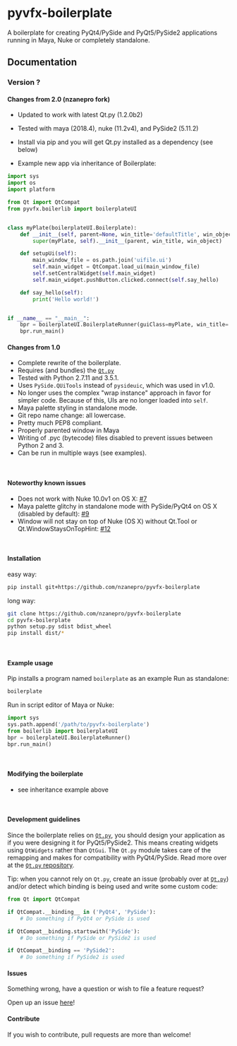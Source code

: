pyvfx-boilerplate
==================

A boilerplate for creating PyQt4/PySide and PyQt5/PySide2 applications running in Maya, Nuke or completely standalone.

## Documentation



### Version ?

#### Changes from 2.0 (nzanepro fork)

- Updated to work with latest Qt.py (1.2.0b2)
- Tested with maya (2018.4), nuke (11.2v4), and PySide2 (5.11.2)
- Install via pip and you will get Qt.py installed as a dependency (see below)

- Example new app via inheritance of Boilerplate:
```python
import sys
import os
import platform

from Qt import QtCompat
from pyvfx.boilerlib import boilerplateUI


class myPlate(boilerplateUI.Boilerplate):
    def __init__(self, parent=None, win_title='defaultTitle', win_object='defaultObject'):
        super(myPlate, self).__init__(parent, win_title, win_object)

    def setupUi(self):
        main_window_file = os.path.join('uifile.ui')
        self.main_widget = QtCompat.load_ui(main_window_file)
        self.setCentralWidget(self.main_widget)
        self.main_widget.pushButton.clicked.connect(self.say_hello)

    def say_hello(self):
        print('Hello world!')


if __name__ == "__main__":
    bpr = boilerplateUI.BoilerplateRunner(guiClass=myPlate, win_title='Myplate', win_object='myPlate')
    bpr.run_main()
```

#### Changes from 1.0

- Complete rewrite of the boilerplate.
- Requires (and bundles) the [`Qt.py`](https://github.com/mottosso/Qt.py)
- Tested with Python 2.7.11 and 3.5.1.
- Uses `PySide.QUiTools` instead of `pysideuic`, which was used in v1.0.
- No longer uses the complex "wrap instance" approach in favor for simpler code. Because of this, UIs are no longer loaded into `self`.
- Maya palette styling in standalone mode.
- Git repo name change: all lowercase.
- Pretty much PEP8 compliant.
- Properly parented window in Maya
- Writing of .pyc (bytecode) files disabled to prevent issues between Python 2 and 3.
- Can be run in multiple ways (see examples).

<br>

#### Noteworthy known issues

- Does not work with Nuke 10.0v1 on OS X: [#7](https://github.com/fredrikaverpil/pyvfx-boilerplate/issues/7)
- Maya palette glitchy in standalone mode with PySide/PyQt4 on OS X (disabled by default): [#9](https://github.com/fredrikaverpil/pyvfx-boilerplate/issues/9)
- Window will not stay on top of Nuke (OS X) without Qt.Tool or Qt.WindowStaysOnTopHint: [#12](https://github.com/fredrikaverpil/pyvfx-boilerplate/issues/12)

<br>

#### Installation

easy way:
```bash
pip install git+https://github.com/nzanepro/pyvfx-boilerplate
```
long way:
```bash
git clone https://github.com/nzanepro/pyvfx-boilerplate
cd pyvfx-boilerplate
python setup.py sdist bdist_wheel
pip install dist/*
```

<br>

#### Example usage

Pip installs a program named `boilerplate` as an example Run as standalone:

```bash
boilerplate
```

Run in script editor of Maya or Nuke:

```python
import sys
sys.path.append('/path/to/pyvfx-boilerplate')
from boilerlib import boilerplateUI
bpr = boilerplateUI.BoilerplateRunner()
bpr.run_main()
```

<br>

#### Modifying the boilerplate

- see inheritance example above

<br>

#### Development guidelines

Since the boilerplate relies on [`Qt.py`](https://github.com/mottosso/Qt.py), you should design your application as if you were designing it for PyQt5/PySide2. This means creating widgets using `QtWidgets` rather than `QtGui`. The `Qt.py` module takes care of the remapping and makes for compatibility with PyQt4/PySide. Read more over at the [`Qt.py` repository](https://github.com/mottosso/Qt.py).

Tip: when you cannot rely on `Qt.py`, create an issue (probably over at [`Qt.py`](https://github.com/mottosso/Qt.py)) and/or detect which binding is being used and write some custom code:

```python
from Qt import QtCompat

if QtCompat.__binding__ in ('PyQt4', 'PySide'):
    # Do something if PyQt4 or PySide is used

if QtCompat__binding.startswith('PySide'):
    # Do something if PySide or PySide2 is used

if QtCompat__binding == 'PySide2':
    # Do something if PySide2 is used

```

#### Issues

Something wrong, have a question or wish to file a feature request?

Open up an issue [here](https://github.com/fredrikaverpil/pyvfx-boilerplate/issues)!

#### Contribute

If you wish to contribute, pull requests are more than welcome!
